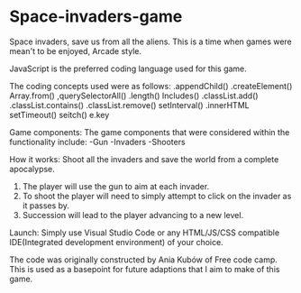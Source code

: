 # Space-invaders-game

Space invaders, save us from all the aliens. 
This is a time when games were mean't to be enjoyed, Arcade style. 

JavaScript is the preferred coding language used for this game.

The coding concepts used were as follows:
.appendChild()
.createElement()
Array.from()
,querySelectorAll()
.length()
Includes()
.classList.add()
.classList.contains()
.classList.remove()
setInterval()
.innerHTML
setTimeout()
seitch()
e.key


Game components:
The game components that were considered within the functionality include:
-Gun
-Invaders
-Shooters

How it works:
Shoot all the invaders and save the world from a complete apocalypse. 

1. The player will use the gun to aim at each invader.
2. To shoot the player will need to simply attempt to click on the invader as it passes by. 
3. Succession will lead to the player advancing to a new level. 

Launch:
Simply use Visual Studio Code or any HTML/JS/CSS compatible IDE(Integrated development environment) of your choice. 

The code was originally constructed by Ania Kubów of Free code camp. This is used as a basepoint for future adaptions that I aim to make of this game.
